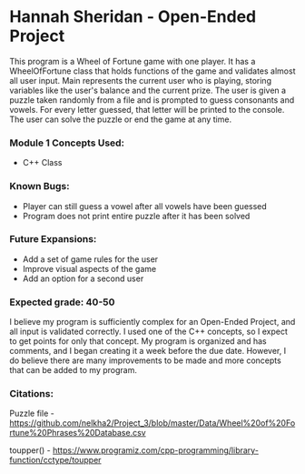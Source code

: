 # Hannah Sheridan - Open-Ended Project
This program is a Wheel of Fortune game with one player. It has a WheelOfFortune class that holds functions of the game and validates almost all user input. Main represents the current user who is playing, storing variables like the user's balance and the current prize. The user is given a puzzle taken randomly from a file and is prompted to guess consonants and vowels. For every letter guessed, that letter will be printed to the console. The user can solve the puzzle or end the game at any time. 

### Module 1 Concepts Used:
* C++ Class

### Known Bugs:
* Player can still guess a vowel after all vowels have been guessed
* Program does not print entire puzzle after it has been solved

### Future Expansions:
* Add a set of game rules for the user
* Improve visual aspects of the game
* Add an option for a second user

### Expected grade: 40-50
I believe my program is sufficiently complex for an Open-Ended Project, and all input is validated correctly. I used one of the C++ concepts, so I expect to get points for only that concept. My program is organized and has comments, and I began creating it a week before the due date. However, I do believe there are many improvements to be made and more concepts that can be added to my program. 

### Citations:
Puzzle file - https://github.com/nelkha2/Project_3/blob/master/Data/Wheel%20of%20Fortune%20Phrases%20Database.csv

toupper() - https://www.programiz.com/cpp-programming/library-function/cctype/toupper
